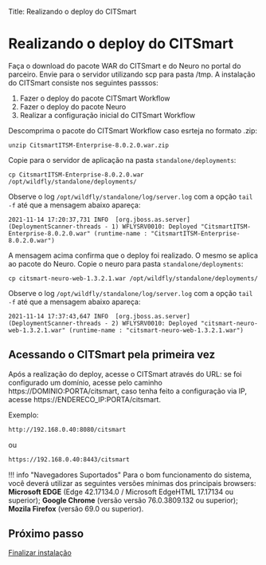 Title: Realizando o deploy do CITSmart

# Realizando o deploy do CITSmart

Faça o download do pacote WAR do CITSmart e do Neuro no portal do parceiro. Envie para o servidor utilizando scp para pasta /tmp. A instalação do CITSmart consiste nos seguintes passsos:

1. Fazer o deploy do pacote CITSmart Workflow
2. Fazer o deploy do pacote Neuro
3. Realizar a configuração inicial do CITSmart Workflow

Descomprima o pacote do CITSmart Workflow caso esrteja no formato .zip:

``` shell
unzip CitsmartITSM-Enterprise-8.0.2.0.war.zip
```

Copie para o servidor de aplicação na pasta `standalone/deployments`:

``` shell
cp CitsmartITSM-Enterprise-8.0.2.0.war /opt/wildfly/standalone/deployments/
```
Observe o log `/opt/wildfly/standalone/log/server.log` com a opção `tail -f` até que a mensagem abaixo apareça:

``` shell
2021-11-14 17:20:37,731 INFO  [org.jboss.as.server] (DeploymentScanner-threads - 1) WFLYSRV0010: Deployed "CitsmartITSM-Enterprise-8.0.2.0.war" (runtime-name : "CitsmartITSM-Enterprise-8.0.2.0.war")
```

A mensagem acima confirma que o deploy foi realizado. O mesmo se aplica ao pacote do Neuro. Copie o neuro para pasta `standalone/deployments`:

``` shell
cp citsmart-neuro-web-1.3.2.1.war /opt/wildfly/standalone/deployments/
```

Observe o log `/opt/wildfly/standalone/log/server.log` com a opção `tail -f` até que a mensagem abaixo apareça:

``` shell
2021-11-14 17:37:43,647 INFO  [org.jboss.as.server] (DeploymentScanner-threads - 2) WFLYSRV0010: Deployed "citsmart-neuro-web-1.3.2.1.war" (runtime-name : "citsmart-neuro-web-1.3.2.1.war")
```

## Acessando o CITSmart pela primeira vez

Após a realização do deploy, acesse o CITSmart através do URL: se foi configurado um domínio, acesse pelo caminho https://DOMINIO:PORTA/citsmart, caso tenha feito a configuração via IP, acesse https://ENDERECO_IP:PORTA/citsmart.

Exemplo:

```sh
http://192.168.0.40:8080/citsmart
```
ou

```sh
https://192.168.0.40:8443/citsmart
```

!!! info "Navegadores Suportados"
    Para o bom funcionamento do sistema, você deverá utilizar as seguintes versões mínimas dos principais browsers: **Microsoft EDGE** (Edge 42.17134.0 / Microsoft EdgeHTML 17.17134 ou superior); **Google Chrome** (versão versão 76.0.3809.132 ou superior); **Mozila Firefox** (versão 69.0 ou superior).

## Próximo passo

[Finalizar instalação][1]

[1]:/pt-br/citsmart-platform-9/get-started/installation-and-upgrade/perform-installation/setup-citsmart.html
